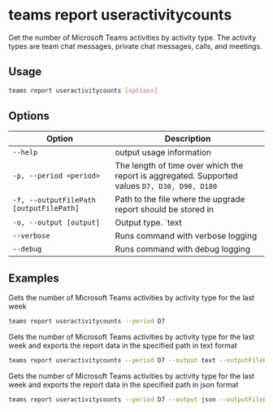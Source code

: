 # teams report useractivitycounts

Get the number of Microsoft Teams activities by activity type. The activity types are team chat messages, private chat messages, calls, and meetings.

## Usage

```sh
teams report useractivitycounts [options]
```

## Options

Option|Description
------|-----------
`--help`|output usage information
`-p, --period <period>`|The length of time over which the report is aggregated. Supported values `D7, D30, D90, D180`
`-f, --outputFilePath [outputFilePath]`|Path to the file where the upgrade report should be stored in
`-o, --output [output]`|Output type. `text|json`. Default `text`
`--verbose`|Runs command with verbose logging
`--debug`|Runs command with debug logging

## Examples

Gets the number of Microsoft Teams activities by activity type for the last week

```sh
teams report useractivitycounts --period D7
```
Gets the number of Microsoft Teams activities by activity type for the last week and exports the report data in the specified path in text format

```sh
teams report useractivitycounts --period D7 --output text --outputFilePath 'C:/report.txt'
```
Gets the number of Microsoft Teams activities by activity type for the last week and exports the report data in the specified path in json format

```sh
teams report useractivitycounts --period D7 --output json --outputFilePath 'C:/report.json'
```